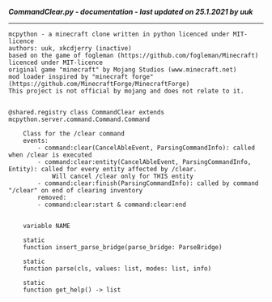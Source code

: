 ***CommandClear.py - documentation - last updated on 25.1.2021 by uuk***
___

    mcpython - a minecraft clone written in python licenced under MIT-licence
    authors: uuk, xkcdjerry (inactive)
    based on the game of fogleman (https://github.com/fogleman/Minecraft) licenced under MIT-licence
    original game "minecraft" by Mojang Studios (www.minecraft.net)
    mod loader inspired by "minecraft forge" (https://github.com/MinecraftForge/MinecraftForge)
    This project is not official by mojang and does not relate to it.


    @shared.registry class CommandClear extends mcpython.server.command.Command.Command
        
        Class for the /clear command
        events:
            - command:clear(CancelAbleEvent, ParsingCommandInfo): called when /clear is executed
            - command:clear:entity(CancelAbleEvent, ParsingCommandInfo, Entity): called for every entity affected by /clear.
                Will cancel /clear only for THIS entity
            - command:clear:finish(ParsingCommandInfo): called by command "/clear" on end of clearing inventory
            removed:
            - command:clear:start & command:clear:end


        variable NAME

        static
        function insert_parse_bridge(parse_bridge: ParseBridge)

        static
        function parse(cls, values: list, modes: list, info)

        static
        function get_help() -> list